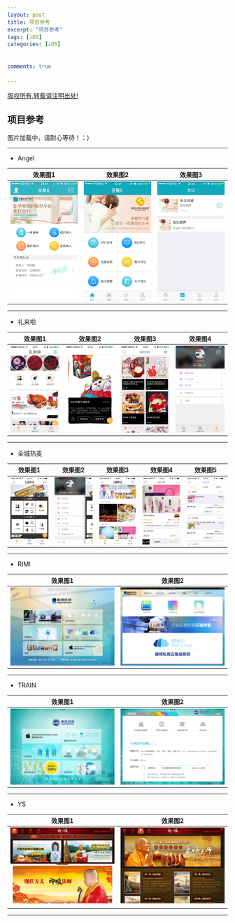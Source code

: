 ```yaml
---
layout: post
title: 项目参考 
excerpt: "项目参考"
tags: [iOS]
categories: [iOS]

  
comments: true

---
```



<!--image:
  //不需要img路径
  feature: Gallary/716.jpg 
  feature: http://21232
  credit: JuanFelix
  creditlink: -->
  
[版权所有,转载请注明出处!](https://ifallen.github.io)


## 项目参考

>
图片加载中，请耐心等待！：) 

---


- Angel

>
| 效果图1 |效果图2 |效果图3 |
| ------- | -------- | ------- |
|![image](https://github.com/iFallen/ifallen.github.io/raw/master/img/2015/10/10/angel/1.PNG)|![image](https://github.com/iFallen/ifallen.github.io/raw/master/img/2015/10/10/angel/2.PNG)|![image](https://github.com/iFallen/ifallen.github.io/raw/master/img/2015/10/10/angel/3.PNG)|

---


- 礼来啦

>
| 效果图1 |效果图2 |效果图3 |效果图4|
| ------- | -------- | ------- | -------- |
|![image](https://github.com/iFallen/ifallen.github.io/raw/master/img/2015/10/10/lll/1.PNG)|![image](https://github.com/iFallen/ifallen.github.io/raw/master/img/2015/10/10/lll/2.PNG)|![image](https://github.com/iFallen/ifallen.github.io/raw/master/img/2015/10/10/lll/3.PNG)|![image](https://github.com/iFallen/ifallen.github.io/raw/master/img/2015/10/10/lll/4.PNG)|

---

- 全城热麦

>
|效果图1 |效果图2 |效果图3 |效果图4 |效果图5|
| ------- | -------- | ------- | ------- | -------- |
|![image](https://github.com/iFallen/ifallen.github.io/raw/master/img/2015/10/10/qcrm/1.PNG)|![image](https://github.com/iFallen/ifallen.github.io/raw/master/img/2015/10/10/qcrm/2.PNG)|![image](https://github.com/iFallen/ifallen.github.io/raw/master/img/2015/10/10/qcrm/3.PNG)|![image](https://github.com/iFallen/ifallen.github.io/raw/master/img/2015/10/10/qcrm/4.PNG)|![image](https://github.com/iFallen/ifallen.github.io/raw/master/img/2015/10/10/qcrm/5.PNG)|


---


- RIMI

>
| 效果图1 | 效果图2 |
| ------- | -------- |
|![image](https://github.com/iFallen/ifallen.github.io/raw/master/img/2015/10/10/rimi/1.jpg)|![image](https://github.com/iFallen/ifallen.github.io/raw/master/img/2015/10/10/rimi/2.jpg)|


---

- TRAIN

>
| 效果图1 | 效果图2 |
| ------- | -------- |
|![image](https://github.com/iFallen/ifallen.github.io/raw/master/img/2015/10/10/rimi/4.png)|![image](https://github.com/iFallen/ifallen.github.io/raw/master/img/2015/10/10/rimi/3.png)|


---

- YS

>
| 效果图1 | 效果图2 |
| ------- | -------- |
|![image](https://github.com/iFallen/ifallen.github.io/raw/master/img/2015/10/10/rimi/5.png)|![image](https://github.com/iFallen/ifallen.github.io/raw/master/img/2015/10/10/rimi/6.png)|


---


	
